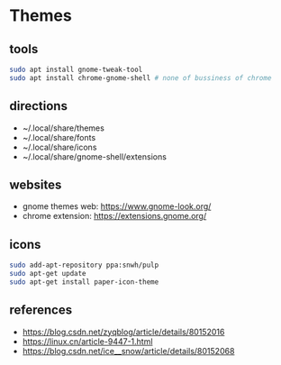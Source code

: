 # Themes

## tools

``` bash
sudo apt install gnome-tweak-tool
sudo apt install chrome-gnome-shell # none of bussiness of chrome
```

## directions

- ~/.local/share/themes
- ~/.local/share/fonts
- ~/.local/share/icons
- ~/.local/share/gnome-shell/extensions

## websites

- gnome themes web: <https://www.gnome-look.org/>
- chrome extension: <https://extensions.gnome.org/>

## icons

``` sh
sudo add-apt-repository ppa:snwh/pulp
sudo apt-get update  
sudo apt-get install paper-icon-theme
```

## references

- <https://blog.csdn.net/zyqblog/article/details/80152016>
- <https://linux.cn/article-9447-1.html>
- <https://blog.csdn.net/ice__snow/article/details/80152068>
